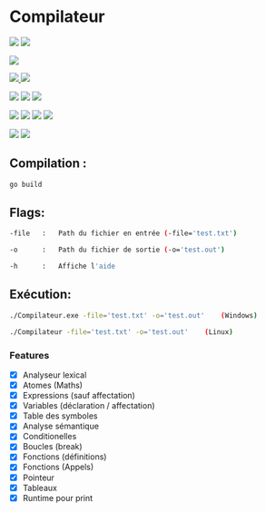 ﻿# Compilateur

<div>
  <p>
    <img src="https://img.shields.io/badge/Author-Steven Kerautret-yellow.svg" />
    <img src="https://img.shields.io/badge/-Silvain Théréné-yellow.svg" />
  </p>
  <p>
    <img src="https://img.shields.io/badge/Status-on development-success.svg" />
  </p>
  <p>
    <a href="https://github.com/StevenK8/Compilateur/actions">
      <img src="https://img.shields.io/badge/Build-Failed-critical.svg" />
    </a>
    <img src="https://img.shields.io/badge/Code coverage-0 %25-critical.svg" />
  </p>
  
  <p>
    <img src="https://img.shields.io/badge/Total tests-6-important.svg" />
    <img src="https://img.shields.io/badge/Tests passed-0-critical.svg" />
    <img src="https://img.shields.io/badge/Test quality-0 %25-critical.svg" />
  </p>
  <p>
    <img src="https://img.shields.io/badge/langage-golang-7fd5ea.svg" />
    <img src="https://img.shields.io/badge/Go-1.15.5-informational.svg" />
    <img src="https://img.shields.io/badge/platform-linux-lightgray.svg" />
    <img src="https://img.shields.io/badge/-windows-lightgray.svg" />
  </p>
  <p>
    <img src="https://img.shields.io/badge/IDE Used-Visual Studio Code-informational.svg" />
    <img src="https://img.shields.io/badge/-Goland Jetbrains-informational.svg" />
  </p>
</div>

## Compilation :

```sh
go build
```

## Flags:

```sh
-file   :   Path du fichier en entrée (-file='test.txt')

-o      :   Path du fichier de sortie (-o='test.out')

-h      :   Affiche l'aide
```


## Exécution:

```sh
./Compilateur.exe -file='test.txt' -o='test.out'    (Windows)
```

```sh
./Compilateur -file='test.txt' -o='test.out'    (Linux)
```


### Features
* [x] Analyseur lexical
* [x] Atomes (Maths)
* [x] Expressions (sauf affectation)
* [x] Variables (déclaration / affectation)
* [x] Table des symboles
* [x] Analyse sémantique
* [x] Conditionelles
* [x] Boucles (break)
* [x] Fonctions (définitions)
* [x] Fonctions (Appels)
* [x] Pointeur
* [x] Tableaux
* [x] Runtime pour print
